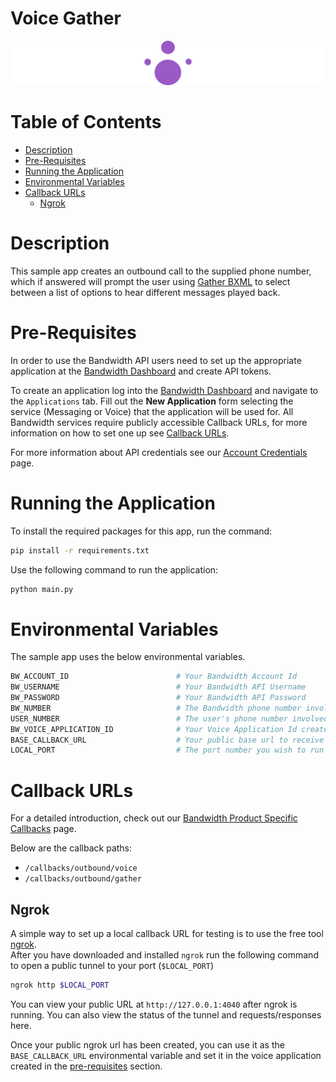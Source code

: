 # Voice Gather

<a href="https://dev.bandwidth.com/docs/voice/quickStart">
  <img src="./icon-voice.svg" title="Voice Quick Start Guide" alt="Voice Quick Start Guide"/>
</a>

# Table of Contents

* [Description](#description)
* [Pre-Requisites](#pre-requisites)
* [Running the Application](#running-the-application)
* [Environmental Variables](#environmental-variables)
* [Callback URLs](#callback-urls)
  * [Ngrok](#ngrok)

# Description

This sample app creates an outbound call to the supplied phone number, which if answered will prompt the user using [Gather BXML](https://dev.bandwidth.com/docs/voice/bxml/gather) to select between a list of options to hear different messages played back.

# Pre-Requisites

In order to use the Bandwidth API users need to set up the appropriate application at the [Bandwidth Dashboard](https://dashboard.bandwidth.com/) and create API tokens.

To create an application log into the [Bandwidth Dashboard](https://dashboard.bandwidth.com/) and navigate to the `Applications` tab.  Fill out the **New Application** form selecting the service (Messaging or Voice) that the application will be used for.  All Bandwidth services require publicly accessible Callback URLs, for more information on how to set one up see [Callback URLs](#callback-urls).

For more information about API credentials see our [Account Credentials](https://dev.bandwidth.com/docs/account/credentials) page.

# Running the Application

To install the required packages for this app, run the command:

```sh
pip install -r requirements.txt
```

Use the following command to run the application:

```sh
python main.py
```

# Environmental Variables

The sample app uses the below environmental variables.

```sh
BW_ACCOUNT_ID                        # Your Bandwidth Account Id
BW_USERNAME                          # Your Bandwidth API Username
BW_PASSWORD                          # Your Bandwidth API Password
BW_NUMBER                            # The Bandwidth phone number involved with this application
USER_NUMBER                          # The user's phone number involved with this application
BW_VOICE_APPLICATION_ID              # Your Voice Application Id created in the dashboard
BASE_CALLBACK_URL                    # Your public base url to receive Bandwidth Webhooks. No trailing '/'
LOCAL_PORT                           # The port number you wish to run the sample on
```

# Callback URLs

For a detailed introduction, check out our [Bandwidth Product Specific Callbacks](https://dev.bandwidth.com/docs/voice/webhooks) page.

Below are the callback paths:
* `/callbacks/outbound/voice`
* `/callbacks/outbound/gather`

## Ngrok

A simple way to set up a local callback URL for testing is to use the free tool [ngrok](https://ngrok.com/).  
After you have downloaded and installed `ngrok` run the following command to open a public tunnel to your port (`$LOCAL_PORT`)

```sh
ngrok http $LOCAL_PORT
```

You can view your public URL at `http://127.0.0.1:4040` after ngrok is running.  You can also view the status of the tunnel and requests/responses here.

Once your public ngrok url has been created, you can use it as the `BASE_CALLBACK_URL` environmental variable and set it in the voice application created in the [pre-requisites](#pre-requisites) section.
